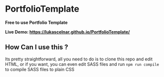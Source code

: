 # **PortfolioTemplate**

**Free to use Portfolio Template**

**Live Demo: https://lukascelnar.github.io/PortfolioTemplate/**

## How Can I use this ?

Its pretty straightforward, all you need to do is to clone this repo and edit HTML, or if you want, you can even edit SASS files and run `npm run compile` to compile SASS files to plain CSS
